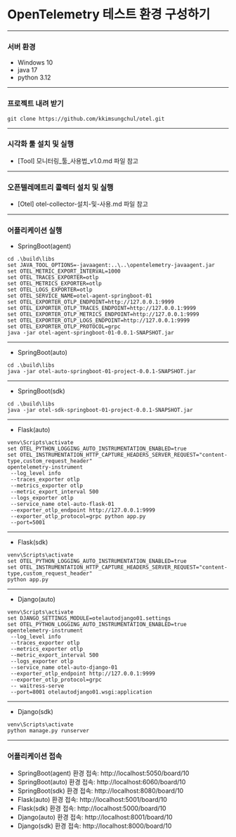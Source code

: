 # OpenTelemetry 테스트 환경 구성하기


---
### 서버 환경
- Windows 10
- java 17
- python 3.12
---
### 프로젝트 내려 받기
```
git clone https://github.com/kkimsungchul/otel.git
```
---
### 시각화 툴 설치 및 실행
- [Tool] 모니터링_툴_사용법_v1.0.md 파일 참고
---
### 오픈텔레메트리 콜렉터 설치 및 실행
- [Otel] otel-collector-설치-및-사용.md 파일 참고
---
### 어플리케이션 실행
- SpringBoot(agent)
```
cd .\build\libs
set JAVA_TOOL_OPTIONS=-javaagent:..\..\opentelemetry-javaagent.jar
set OTEL_METRIC_EXPORT_INTERVAL=1000
set OTEL_TRACES_EXPORTER=otlp
set OTEL_METRICS_EXPORTER=otlp
set OTEL_LOGS_EXPORTER=otlp
set OTEL_SERVICE_NAME=otel-agent-springboot-01
set OTEL_EXPORTER_OTLP_ENDPOINT=http://127.0.0.1:9999
set OTEL_EXPORTER_OTLP_TRACES_ENDPOINT=http://127.0.0.1:9999
set OTEL_EXPORTER_OTLP_METRICS_ENDPOINT=http://127.0.0.1:9999
set OTEL_EXPORTER_OTLP_LOGS_ENDPOINT=http://127.0.0.1:9999
set OTEL_EXPORTER_OTLP_PROTOCOL=grpc
java -jar otel-agent-springboot-01-0.0.1-SNAPSHOT.jar
```
---
- SpringBoot(auto)
```
cd .\build\libs
java -jar otel-auto-springboot-01-project-0.0.1-SNAPSHOT.jar
```
---
- SpringBoot(sdk)
```
cd .\build\libs
java -jar otel-sdk-springboot-01-project-0.0.1-SNAPSHOT.jar
```
---
- Flask(auto)
```
venv\Scripts\activate
set OTEL_PYTHON_LOGGING_AUTO_INSTRUMENTATION_ENABLED=true
set OTEL_INSTRUMENTATION_HTTP_CAPTURE_HEADERS_SERVER_REQUEST="content-type,custom_request_header"
opentelemetry-instrument
 --log_level info
 --traces_exporter otlp
 --metrics_exporter otlp
 --metric_export_interval 500
 --logs_exporter otlp
 --service_name otel-auto-flask-01
 --exporter_otlp_endpoint http://127.0.0.1:9999
 --exporter_otlp_protocol=grpc python app.py
 --port=5001
```
---
- Flask(sdk)
```
venv\Scripts\activate
set OTEL_PYTHON_LOGGING_AUTO_INSTRUMENTATION_ENABLED=true
set OTEL_INSTRUMENTATION_HTTP_CAPTURE_HEADERS_SERVER_REQUEST="content-type,custom_request_header"
python app.py
```
---
- Django(auto)
```
venv\Scripts\activate
set DJANGO_SETTINGS_MODULE=otelautodjango01.settings
set OTEL_PYTHON_LOGGING_AUTO_INSTRUMENTATION_ENABLED=true
opentelemetry-instrument
 --log_level info
 --traces_exporter otlp
 --metrics_exporter otlp
 --metric_export_interval 500
 --logs_exporter otlp
 --service_name otel-auto-django-01
 --exporter_otlp_endpoint http://127.0.0.1:9999
 --exporter_otlp_protocol=grpc
 -- waitress-serve
 --port=8001 otelautodjango01.wsgi:application
```
---
- Django(sdk)
```
venv\Scripts\activate
python manage.py runserver
```
---
### 어플리케이션 접속
- SpringBoot(agent) 환경 접속: http://localhost:5050/board/10
- SpringBoot(auto) 환경 접속: http://localhost:6060/board/10
- SpringBoot(sdk) 환경 접속: http://localhost:8080/board/10
- Flask(auto) 환경 접속: http://localhost:5001/board/10
- Flask(sdk) 환경 접속: http://localhost:5000/board/10
- Django(auto) 환경 접속: http://localhost:8001/board/10
- Django(sdk) 환경 접속: http://localhost:8000/board/10
